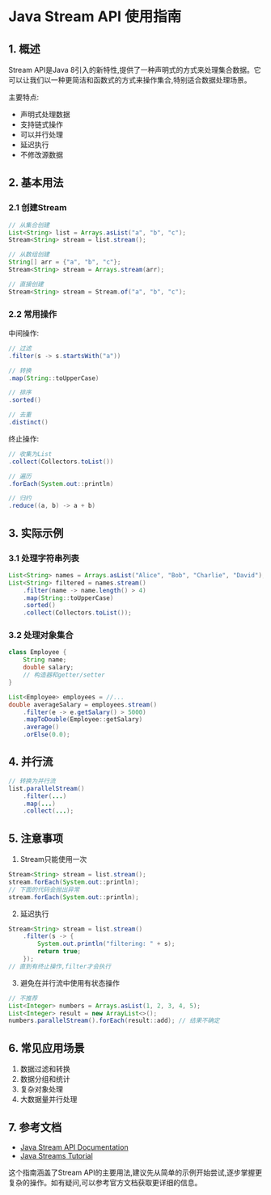 # Java Stream API 使用指南

## 1. 概述
Stream API是Java 8引入的新特性,提供了一种声明式的方式来处理集合数据。它可以让我们以一种更简洁和函数式的方式来操作集合,特别适合数据处理场景。

主要特点:
- 声明式处理数据
- 支持链式操作
- 可以并行处理
- 延迟执行
- 不修改源数据

## 2. 基本用法

### 2.1 创建Stream
```java
// 从集合创建
List<String> list = Arrays.asList("a", "b", "c");
Stream<String> stream = list.stream();

// 从数组创建
String[] arr = {"a", "b", "c"};
Stream<String> stream = Arrays.stream(arr);

// 直接创建
Stream<String> stream = Stream.of("a", "b", "c");
```

### 2.2 常用操作

中间操作:
```java
// 过滤
.filter(s -> s.startsWith("a"))

// 转换
.map(String::toUpperCase)

// 排序
.sorted()

// 去重
.distinct()
```

终止操作:
```java
// 收集为List
.collect(Collectors.toList())

// 遍历
.forEach(System.out::println)

// 归约
.reduce((a, b) -> a + b)
```

## 3. 实际示例

### 3.1 处理字符串列表
```java
List<String> names = Arrays.asList("Alice", "Bob", "Charlie", "David");
List<String> filtered = names.stream()
    .filter(name -> name.length() > 4)
    .map(String::toUpperCase)
    .sorted()
    .collect(Collectors.toList());
```

### 3.2 处理对象集合
```java
class Employee {
    String name;
    double salary;
    // 构造器和getter/setter
}

List<Employee> employees = //...
double averageSalary = employees.stream()
    .filter(e -> e.getSalary() > 5000)
    .mapToDouble(Employee::getSalary)
    .average()
    .orElse(0.0);
```

## 4. 并行流
```java
// 转换为并行流
list.parallelStream()
    .filter(...)
    .map(...)
    .collect(...);
```

## 5. 注意事项

1. Stream只能使用一次
```java
Stream<String> stream = list.stream();
stream.forEach(System.out::println);
// 下面的代码会抛出异常
stream.forEach(System.out::println); 
```

2. 延迟执行
```java
Stream<String> stream = list.stream()
    .filter(s -> {
        System.out.println("filtering: " + s);
        return true;
    });
// 直到有终止操作,filter才会执行
```

3. 避免在并行流中使用有状态操作
```java
// 不推荐
List<Integer> numbers = Arrays.asList(1, 2, 3, 4, 5);
List<Integer> result = new ArrayList<>();
numbers.parallelStream().forEach(result::add); // 结果不确定
```

## 6. 常见应用场景

1. 数据过滤和转换
2. 数据分组和统计
3. 复杂对象处理
4. 大数据量并行处理

## 7. 参考文档
- [Java Stream API Documentation](https://docs.oracle.com/javase/8/docs/api/java/util/stream/Stream.html)
- [Java Streams Tutorial](https://www.baeldung.com/java-8-streams)

这个指南涵盖了Stream API的主要用法,建议先从简单的示例开始尝试,逐步掌握更复杂的操作。如有疑问,可以参考官方文档获取更详细的信息。
